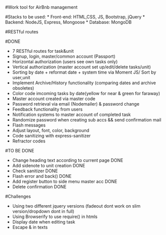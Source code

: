 #Work tool for AirBnb management

#Stacks to be used:
	* Front-end: HTML,CSS, JS, Bootstrap, jQuery
	* Backend: NodeJS, Express, Mongoose
	* Database: MongoDB
	
#RESTful routes

#DONE
* 7 RESTful routes for task&unit
* Signup, login, master/common account (Passport)
* Horizontal authorization (users see own tasks only)
* Vertical authorization (master account set up/edit/delete tasks/unit)
* Sorting by date + reformat date + system time via Moment JS/ Sort by user,unit
* Implement Archive/History functionality (comparing dates and archive obsoletes)
* Color code imcoming tasks by date(yellow for near & green for faraway)
* Master account created via master code
* Password retrieval via email (Nodemailer) & password change
* Feedback functionality from users
* Notification systems to master account of completed task
* Randomize password when creating sub accs && send confirmation mail
* Flash messages
* Adjust layout, font, color, background
* Code sanitizing with express-sanitizer
* Refractor codes

#TO BE DONE
* Change heading text according to current page DONE
* Add sidenote to unit creation DONE
* Check sanitizer DONE
* Flash error and back() DONE
* Add register button to side menu master acc DONE
* Delete confirmation DONE

#Challenges
* Using two different jquery versions (fadeout dont work on slim version/dropdown dont in full)
* Using Browserify to use require() in htmls
* Display date when editing task
* Escape & in texts




